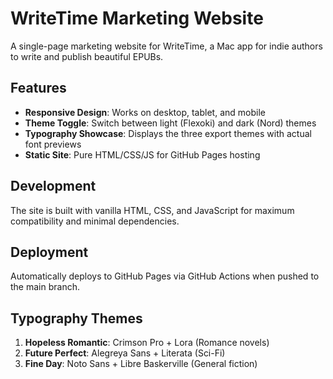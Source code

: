 # WriteTime Marketing Website

A single-page marketing website for WriteTime, a Mac app for indie authors to write and publish beautiful EPUBs.

## Features

- **Responsive Design**: Works on desktop, tablet, and mobile
- **Theme Toggle**: Switch between light (Flexoki) and dark (Nord) themes
- **Typography Showcase**: Displays the three export themes with actual font previews
- **Static Site**: Pure HTML/CSS/JS for GitHub Pages hosting

## Development

The site is built with vanilla HTML, CSS, and JavaScript for maximum compatibility and minimal dependencies.

## Deployment

Automatically deploys to GitHub Pages via GitHub Actions when pushed to the main branch.

## Typography Themes

1. **Hopeless Romantic**: Crimson Pro + Lora (Romance novels)
2. **Future Perfect**: Alegreya Sans + Literata (Sci-Fi)
3. **Fine Day**: Noto Sans + Libre Baskerville (General fiction)